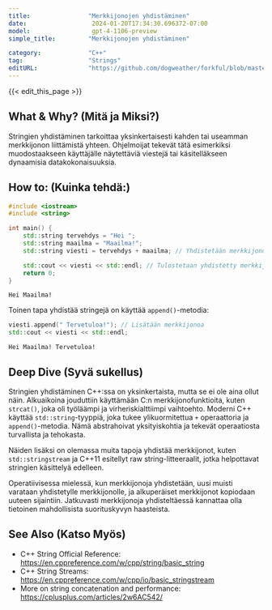 ```yaml
---
title:                "Merkkijonojen yhdistäminen"
date:                  2024-01-20T17:34:30.696372-07:00
model:                 gpt-4-1106-preview
simple_title:         "Merkkijonojen yhdistäminen"

category:             "C++"
tag:                  "Strings"
editURL:              "https://github.com/dogweather/forkful/blob/master/content/fi/cpp/concatenating-strings.md"
---
```


{{< edit_this_page >}}

## What & Why? (Mitä ja Miksi?)
Stringien yhdistäminen tarkoittaa yksinkertaisesti kahden tai useamman merkkijonon liittämistä yhteen. Ohjelmoijat tekevät tätä esimerkiksi muodostaakseen käyttäjälle näytettäviä viestejä tai käsitelläkseen dynaamisia datakokonaisuuksia.

## How to: (Kuinka tehdä:)
```cpp
#include <iostream>
#include <string>

int main() {
    std::string tervehdys = "Hei ";
    std::string maailma = "Maailma!";
    std::string viesti = tervehdys + maailma; // Yhdistetään merkkijonot

    std::cout << viesti << std::endl; // Tulostetaan yhdistetty merkkijono
    return 0;
}
```
```
Hei Maailma!
```
Toinen tapa yhdistää stringejä on käyttää `append()`-metodia:
```cpp
viesti.append(" Tervetuloa!"); // Lisätään merkkijonoa
std::cout << viesti << std::endl;
```
```
Hei Maailma! Tervetuloa!
```

## Deep Dive (Syvä sukellus)
Stringien yhdistäminen C++:ssa on yksinkertaista, mutta se ei ole aina ollut näin. Alkuaikoina jouduttiin käyttämään C:n merkkijonofunktioita, kuten `strcat()`, joka oli työläämpi ja virheriskialttiimpi vaihtoehto. Moderni C++ käyttää `std::string`-tyyppiä, joka tukee ylikuormitettua `+` operaattoria ja `append()`-metodia. Nämä abstrahoivat yksityiskohtia ja tekevät operaatiosta turvallista ja tehokasta.

Näiden lisäksi on olemassa muita tapoja yhdistää merkkijonot, kuten `std::stringstream` ja C++11 esitellyt raw string-litteeraalit, jotka helpottavat stringien käsittelyä edelleen.

Operatiivisessa mielessä, kun merkkijonoja yhdistetään, uusi muisti varataan yhdistetylle merkkijonolle, ja alkuperäiset merkkijonot kopiodaan uuteen sijaintiin. Jatkuvasti merkkijonoja yhdisteltäessä kannattaa olla tietoinen mahdollisista suorituskyvyn haasteista.

## See Also (Katso Myös)
- C++ String Official Reference: https://en.cppreference.com/w/cpp/string/basic_string
- C++ String Streams: https://en.cppreference.com/w/cpp/io/basic_stringstream
- More on string concatenation and performance: https://cplusplus.com/articles/2w6AC542/

